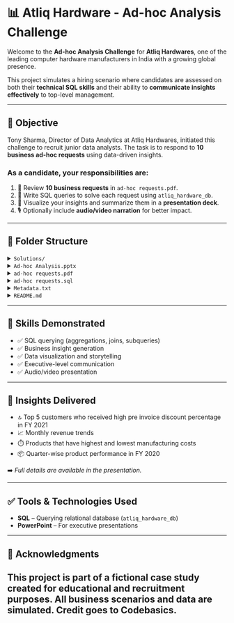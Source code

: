 # 📊 Atliq Hardware - Ad-hoc Analysis Challenge

Welcome to the **Ad-hoc Analysis Challenge** for **Atliq Hardwares**, one of the leading computer hardware manufacturers in India with a growing global presence.

This project simulates a hiring scenario where candidates are assessed on both their **technical SQL skills** and their ability to **communicate insights effectively** to top-level management.

---

## 📌 Objective

Tony Sharma, Director of Data Analytics at Atliq Hardwares, initiated this challenge to recruit junior data analysts. The task is to respond to **10 business ad-hoc requests** using data-driven insights.

### As a candidate, your responsibilities are:

1. 📄 Review **10 business requests** in `ad-hoc requests.pdf`.
2. 🧠 Write SQL queries to solve each request using `atliq_hardware_db`.
3. 🎨 Visualize your insights and summarize them in a **presentation deck**.
4. 🎙️ Optionally include **audio/video narration** for better impact.

---

## 📁 Folder Structure

<details>
  <summary><code>Solutions/</code></summary>
  PNG files with visual insights for each ad-hoc request.
</details>

<details>
  <summary><code>Ad-hoc Analysis.pptx</code></summary>
  Final presentation deck with SQL queries, insights, and visualizations.
</details>

<details>
  <summary><code>ad-hoc requests.pdf</code></summary>
  Contains 10 business questions from top-level management that require insights.
</details>

<details>
  <summary><code>ad-hoc requests.sql</code></summary>
  SQL queries written to answer each business question.
</details>

<details>
  <summary><code>Metadata.txt</code></summary>
  Provides a description of the database schema and its six main tables.
</details>

<details>
  <summary><code>README.md</code></summary>
  Project overview, folder structure, and usage instructions.
</details>


---

## 🧠 Skills Demonstrated

- ✅ SQL querying (aggregations, joins, subqueries)
- ✅ Business insight generation
- ✅ Data visualization and storytelling
- ✅ Executive-level communication
- ✅ Audio/video presentation

---

## 🎯 Insights Delivered

- 🔝 Top 5 customers who received high pre invoice discount percentage in FY 2021
- 📈 Monthly revenue trends
- ⏱️ Products that have highest and lowest manufacturing costs
- 📦 Quarter-wise product performance in FY 2020

➡️ *Full details are available in the presentation.*

---

## ✅ Tools & Technologies Used

- **SQL** – Querying relational database (`atliq_hardware_db`)
- **PowerPoint** – For executive presentations

---



## 🙌 Acknowledgments

This project is part of a fictional case study created for educational and recruitment purposes. All business scenarios and data are simulated.
Credit goes to Codebasics.
---

